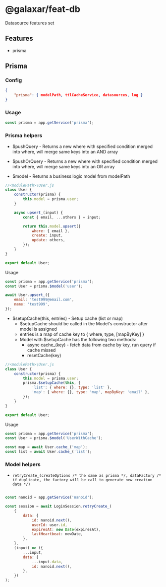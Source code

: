 # @galaxar/feat-db

Datasource features set

## Features

-   prisma

## Prisma

### Config

```json
{
    "prisma": { modelPath, ttlCacheService, datasources, log }
}
```

### Usage

```js
const prisma = app.getService('prisma');
```

### Prisma helpers

-   $pushQuery - Returns a new where with specified condition merged into where, will merge same keys into an AND array

-   $pushOrQuery - Returns a new where with specified condition merged into where, will merge same keys into an OR array

-   $model - Returns a business logic model from modelPath

```js
//<modulePath>\User.js
class User {
    constructor(prisma) {
        this.model = prisma.user;
    }

    async upsert_(input) {
        const { email, ...others } = input;

        return this.model.upsert({
            where: { email },
            create: input,
            update: others,
        });
    }
}

export default User;
```
Usage
```js
const prisma = app.getService('prisma');
const User = prisma.$model('user');

await User.upsert_({
    email: 'test999@email.com',
    name: 'test999',                
});
```

-   $setupCache(this, entries) - Setup cache (list or map)
    -   $setupCache should be called in the Model's constructor after model is assigned
    -   entries is a map of cache key to { where, type, [mapByKey] } 
    -   Model with $setupCache has the following two methods:
        -   async cache_(key) - fetch data from cache by key, run query if cache missed
        -   resetCache(key)
```js
//<modulePath>\User.js
class User {
    constructor(prisma) {
        this.model = prisma.user;
        prisma.$setupCache(this, {
            'list': { where: {}, type: 'list' },
            'map': { where: {}, type: 'map', mapByKey: 'email' },
        });
    }
}

export default User;
```
Usage
```js
const prisma = app.getService('prisma');
const User = prisma.$model('UserWithCache');

const map = await User.cache_('map');
const list = await User.cache_('list');
```

### Model helpers

-   `retryCreate_(createOptions /* the same as prisma */, dataFactory /* if duplicate, the factory will be call to generate new creation data */)`

```js

const nanoid = app.getService('nanoid');

const session = await LoginSession.retryCreate_(
    {
        data: {
            id: nanoid.next(),
            userId: user.id,
            expiresAt: new Date(expiresAt),
            lastHeartbeat: nowDate,
        },
    },
    (input) => ({
        ...input,
        data: {
            ...input.data,
            id: nanoid.next(),
        },
    })
);
```